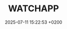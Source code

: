 ---
title: "WATCHAPP"
date: 2025-07-11 15:22:53 +0200
categories: projects
img_url: https://raw.githubusercontent.com/UniSalento-IDALab-IoTCourse-2024-2025/wot-project-2024-2025-Presentation-PizzolanteCioffi/main/Visualizza Profilo.jpg
site_url: "https://unisalento-idalab-iotcourse-2024-2025.github.io/wot-project-2024-2025-Presentation-PizzolanteCioffi/"
project_url1: "https://github.com/UniSalento-IDALab-IoTCourse-2024-2025/wot-project-2024-2025-User-PizzolanteCioffi"
project_url2: "https://github.com/UniSalento-IDALab-IoTCourse-2024-2025/wot-project-2024-2025-DataCollector-PizzolanteCioffi"
project_url3: "https://github.com/UniSalento-IDALab-IoTCourse-2024-2025/wot-project-2024-2025-DataPrediction-PizzolanteCioffi"
project_url4: "https://github.com/UniSalento-IDALab-IoTCourse-2024-2025/wot-project-2024-2025-Notification-PizzolanteCioffi"
project_url5: "https://github.com/UniSalento-IDALab-IoTCourse-2024-2025/wot-project-2024-2025-AIModel-PizzolanteCioffi"
project_url6: "https://github.com/UniSalento-IDALab-IoTCourse-2024-2025/wot-project-2024-2025-Frontend-PizzolanteCioffi"
description: "Il progetto nasce con lobiettivo di sviluppare un sistema intelligente e non invasivo per il monitoraggio continuo di pazienti affetti da malattie neurodegenerative, come Alzheimer, Parkinson e SLA. Utilizzando lo smartwatch Google Pixel Watch 2, il sistema rileva automaticamente parametri vitali e comportamentali, tra cui frequenza cardiaca, durata del sonno, tempo trascorso fuori casa e minuti di conversazione telefonica. I dati vengono trasmessi allo smartphone Android del paziente tramite Bluetooth Low Energy (BLE) e da lì inviati al backend cloud, dove sono analizzati da algoritmi di intelligenza artificiale per rilevare segnali di deterioramento sociale. In caso di comportamenti anomali, il sistema invia notifiche personalizzate al paziente e, se necessario, al caregiver, favorendo interventi tempestivi e mirati."
---